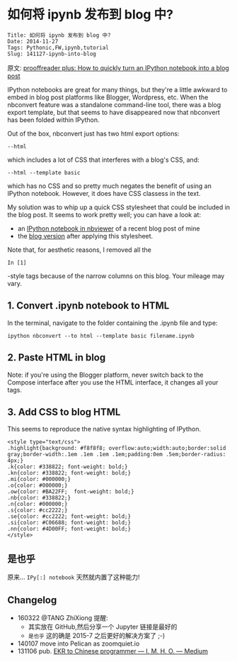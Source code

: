 # 如何将 ipynb 发布到 blog 中?
    Title: 如何将 ipynb 发布到 blog 中?
    Date: 2014-11-27
    Tags: Pythonic,FW,ipynb,tutorial
    Slug: 141127-ipynb-into-blog


原文: [prooffreader plus: How to quickly turn an IPython notebook into a blog post](http://prooffreaderplus.blogspot.ca/2014/11/how-to-quickly-turn-ipython-notebook.html)

IPython notebooks are great for many things, but they're a little awkward to embed in blog post platforms like Blogger, Wordpress, etc. When the nbconvert feature was a standalone command-line tool, there was a blog export template, but that seems to have disappeared now that nbconvert has been folded within IPython.

Out of the box, nbconvert just has two html export options:

    --html

which includes a lot of CSS that interferes with a blog's CSS, and:

    --html --template basic

which has no CSS and so pretty much negates the benefit of using an IPython notebook. However, it does have CSS classess in the text.

My solution was to whip up a quick CSS stylesheet that could be included in the blog post. It seems to work pretty well; you can have a look at:

- an [IPython notebook in nbviewer](http://nbviewer.ipython.org/github/Prooffreader/Misc_ipynb/blob/master/top_10_python_idioms.ipynb) of a recent blog post of mine
- the [blog version](http://prooffreaderplus.blogspot.ca/2014/11/top-10-python-idioms-i-wished-id.html) after applying this stylesheet.

Note that, for aesthetic reasons, I removed all the

    In [1]

-style tags because of the narrow columns on this blog. Your mileage may vary.


## 1. Convert .ipynb notebook to HTML

In the terminal, navigate to the folder containing the .ipynb file and type:

    ipython nbconvert --to html --template basic filename.ipynb

## 2. Paste HTML in blog

Note: if you're using the Blogger platform, never switch back to the Compose interface after you use the HTML interface, it changes all your tags.

## 3. Add CSS to blog HTML

This seems to reproduce the native syntax highlighting of IPython.

```
<style type="text/css">
.highlight{background: #f8f8f8; overflow:auto;width:auto;border:solid gray;border-width:.1em .1em .1em .1em;padding:0em .5em;border-radius: 4px;}
.k{color: #338822; font-weight: bold;}
.kn{color: #338822; font-weight: bold;}
.mi{color: #000000;}
.o{color: #000000;}
.ow{color: #BA22FF;  font-weight: bold;}
.nb{color: #338822;}
.n{color: #000000;}
.s{color: #cc2222;}
.se{color: #cc2222; font-weight: bold;}
.si{color: #C06688; font-weight: bold;}
.nn{color: #4D00FF; font-weight: bold;}
</style>
```

## 是也乎
原来... `IPy[:] notebook` 天然就内置了这种能力!

## Changelog

- 160322 @TANG ZhiXiong 提醒:
    + 其实放在 GitHub,然后分享一个 Jupyter 链接是最好的
    + `是也乎` 这的确是 2015-7 之后更好的解决方案了 ;-)
- 140107 move into Pelican as zoomquiet.io
- 131106 pub. [EKR to Chinese programmer — I. M. H. O. — Medium](https://medium.com/i-m-h-o/9520fee0b59f)
